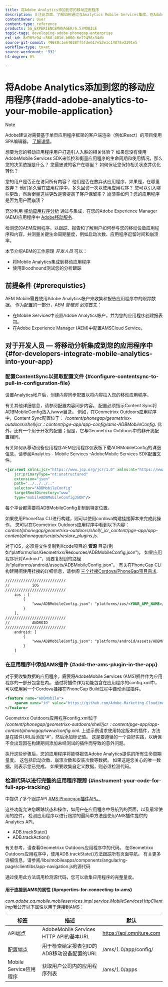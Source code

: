 ```yaml
---
title: 将Adobe Analytics添加到您的移动应用程序
description: 关注此页面，了解如何通过与Analytics Mobile Services集成，在Adobe Experience Manager应用程序中使用移动应用程序Adobe。
contentOwner: User
content-type: reference
products: SG_EXPERIENCEMANAGER/6.5/MOBILE
topic-tags: developing-adobe-phonegap-enterprise
exl-id: 8d965e94-c368-481d-b000-6e22456c34db
source-git-commit: 49688c1e64038ff5fde617e52e1c14878e3191e5
workflow-type: tm+mt
source-wordcount: '932'
ht-degree: 0%

---
```


# 将Adobe Analytics添加到您的移动应用程序{#add-adobe-analytics-to-your-mobile-application}

>[!NOTE]
>
>Adobe建议对需要基于单页应用程序框架的客户端渲染（例如React）的项目使用SPA编辑器。 [了解详情](/help/sites-developing/spa-overview.md)。

想要为您的移动应用程序用户打造引人入胜的相关体验？ 如果您没有使用AdobeMobile Services SDK来监控和衡量应用程序的生命周期和使用情况，那么您的决策依据是什么？ 您最忠诚的客户在哪里？ 如何保证您保持相关状态并优化转化？

您的用户是否正在访问所有内容？ 他们是否在放弃该应用程序，如果是，在哪里放弃？ 他们多久留在应用程序中，多久回访一次以使用应用程序？ 您可以引入哪些更改，然后衡量这些更改是否提高了客户保留率？ 崩溃率如何？您的应用程序是否为用户而崩溃？

充分利用 [移动应用程序分析](https://business.adobe.com/products/analytics/mobile-marketing.html) 通过与集成，在您的Adobe Experience Manager (AEM)应用程序中 [Adobe移动服务](https://business.adobe.com/products/campaign/mobile-marketing.html).

检测您的AEM应用程序，以跟踪、报告和了解用户如何参与您的移动设备应用程序和内容，并测量关键生命周期量度，例如启动次数、应用程序逗留时间和崩溃率。

本节介绍AEM的工作原理 *开发人员* 可以：

* 将Mobile Analytics集成到移动应用程序
* 使用Bloodhound测试您的分析跟踪

## 前提条件 {#prerequisties}

AEM Mobile需要使用Adobe Analytics帐户来收集和报告应用程序中的跟踪数据。 作为配置的一部分，AEM *管理员* 必须首先：

* 在Mobile Services中设置Adobe Analytics帐户，并为您的应用程序创建报表包。
* 在Adobe Experience Manager (AEM)中配置AMSCloud Service。

## 对于开发人员 — 将移动分析集成到您的应用程序中 {#for-developers-integrate-mobile-analytics-into-your-app}

### 配置ContentSync以提取配置文件 {#configure-contentsync-to-pull-in-configuration-file}

设置Analytics帐户后，创建内容同步配置以将内容拉入您的移动应用程序。

有关其他详细信息，请参阅配置内容同步内容。 配置必须指示Content Sync将ADBMobileConfig放入/www目录。 例如，在Geometrixx Outdoors应用程序中，Content Sync配置位于： */content/phonegap/geometrixx-outdoors/shell/jcr：content/pge-app/app-config/ams-ADBMobileConfig*. 此外，还有一个用于开发的配置；但是，它与Geometrixx Outdoors中的非开发配置相同。

有关如何从移动设备应用程序AEM应用程序仪表板下载ADBMobileConfig的详细信息，请参阅Analytics - Mobile Services -AdobeMobile Services SDK配置文件。

```xml
<jcr:root xmlns:jcr="https://www.jcp.org/jcr/1.0" xmlns:nt="https://www.jcp.org/jcr/nt/1.0"
    jcr:primaryType="nt:unstructured"
    extension="json"
    path="../../../.."
    selector="ADBMobileConfig"
    targetRootDirectory="www"
    type="mobileADBMobileConfigJSON"/>
```

每个平台都需要将ADBMobileConfig复制到特定位置。

如果使用PhoneGap CLI进行构建，则可以使用cordova构建挂接脚本来完成此操作。 您可以在Geometrixx Outdoors应用程序中看到以下内容：*content/phonegap/geometrixx-outdoors/shell/_jcr_content/pge-app/app-content/phonegap/scripts/restore_plugins.js.*

对于iOS，必须将文件复制到Xcode项目的 **资源** 目录(例如“platforms/ios/Geometrixx/Resources/ADBMobileConfig.json”)。 如果应用程序针对Android™，则要复制到的路径为“platforms/android/assets/ADBMobileConfig.json”。 有关在PhoneGap CLI构建期间使用挂接的详细信息，请参阅 [三个挂接Cordova/PhoneGap项目需求](https://gist.github.com/jlcarvalho/22402d013bc72f795d45a01836ce735c).

```xml
///////////////////////////
//          iOS
///////////////////////////
    ios : [
        {
            "www/ADBMobileConfig.json": "platforms/ios/<YOUR_APP_NAME>/Resources/ADBMobileConfig.json"
        }
    ],
///////////////////////////
//          ANDROID
///////////////////////////
    android: [
        {
            "www/ADBMobileConfig.json": "platforms/android/assets/ADBMobileConfig.json"
        }
    ]
```

### 在应用程序中添加AMS插件 {#add-the-ams-plugin-in-the-app}

对于要收集数据的应用程序，需要将AdobeMobile Services (AMS)插件作为应用程序的一部分包含在内。 通过将插件作为功能包含在应用程序的config.xml中，可以使用另一个Cordova挂接在PhoneGap Build过程中自动添加插件。

```xml
<feature name="ADBMobile">
    <param name="id" value="https://github.com/Adobe-Marketing-Cloud/mobile-services#0482f9cedf90c98a8d4b07219ece1933b2e46a60"/>
</feature>
```

Geometrixx Outdoors应用程序config.xml位于 */content/phonegap/geometrixx-outdoors/shell/jcr：content/pge-app/app-content/phonegap/www/config.xml*. 上述示例请求使用特定版本的插件，方法是在插件URL后添加“#”，然后添加标记值。 这是要遵循的一个良好实践，以确保不会出现因在构建期间添加未经测试的插件而导致的意外问题。

执行这些步骤后，您的应用程序将能够报告Adobe Analytics提供的所有生命周期量度。 这包括启动次数、崩溃次数和安装次数等数据。 如果这是您关心的唯一数据，则表示您已完成。 如果要收集自定义数据，则必须检测代码。

### 检测代码以进行完整的应用程序跟踪 {#instrument-your-code-for-full-app-tracking}

中提供了多个跟踪API [AMS Phonegap插件API。](https://github.com/Adobe-Marketing-Cloud/mobile-services/blob/master/docs/ios/phonegap/phonegap-methods.md)

这些功能允许您跟踪状态和操作，如用户在应用程序中导航到的页面，以及最常使用的控件。 检测应用程序以进行跟踪的最简单方法是使用AMS插件提供的Analytics API。

* ADB.trackState()
* ADB.trackAction()

有关参考，请查看Geometrixx Outdoors应用程序中的代码。 在Geometrixx Outdoors应用程序中，使用ADB.trackState()方法跟踪所有页面导航。 有关更多详细信息，请参阅/libs/mobileapps/components/angular/ng-page/clientlibs/app-navigation.js的源代码

通过使用此方法调用检测源代码，您可以收集应用程序的完整量度。

#### 用于连接到AMS的属性 {#properties-for-connecting-to-ams}

*com.adobe.cq.mobile.mobileservices.impl.service.MobileServicesHttpClientImp*&#x200B;我公开以下属性以用于连接到AMS：

| **标签** | **描述** | **默认** |
|---|---|---|
| API端点 | AdobeMobile Services HTTP API的基本URL | https://api.omniture.com |
| 配置端点 | 用于检索给定报表包ID的ADB移动设备配置的URL | /ams/1.0/app/config/ |
| Mobile Service应用程序 | 获取用户公司内的应用程序列表 | /ams/1.0/apps |
